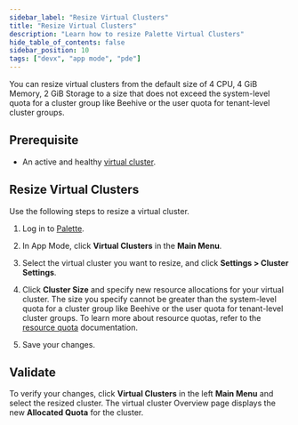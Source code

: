 ```yaml
---
sidebar_label: "Resize Virtual Clusters"
title: "Resize Virtual Clusters"
description: "Learn how to resize Palette Virtual Clusters"
hide_table_of_contents: false
sidebar_position: 10
tags: ["devx", "app mode", "pde"]
---
```


You can resize virtual clusters from the default size of 4 CPU, 4 GiB Memory, 2 GiB Storage to a size that does not
exceed the system-level quota for a cluster group like Beehive or the user quota for tenant-level cluster groups.

## Prerequisite

- An active and healthy [virtual cluster](palette-virtual-clusters.md).

## Resize Virtual Clusters

Use the following steps to resize a virtual cluster.

1. Log in to [Palette](https://console.spectrocloud.com).

2. In App Mode, click **Virtual Clusters** in the **Main Menu**.

3. Select the virtual cluster you want to resize, and click **Settings > Cluster Settings**.

4. Click **Cluster Size** and specify new resource allocations for your virtual cluster. The size you specify cannot be
   greater than the system-level quota for a cluster group like Beehive or the user quota for tenant-level cluster
   groups. To learn more about resource quotas, refer to the [resource quota](../manage-dev-engine/resource-quota.md)
   documentation.

5. Save your changes.

## Validate

To verify your changes, click **Virtual Clusters** in the left **Main Menu** and select the resized cluster. The virtual
cluster Overview page displays the new **Allocated Quota** for the cluster.
